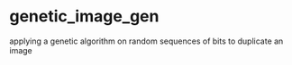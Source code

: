 # genetic_image_gen

applying a genetic algorithm on random sequences of bits to duplicate an image
